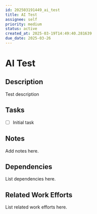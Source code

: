 ```yaml
---
id: 202503191449_ai_test
title: AI Test
assignee: self
priority: medium
status: active
created_at: 2025-03-19T14:49:40.281639
due_date: 2025-03-26
---
```


# AI Test

## Description
Test description

## Tasks
- [ ] Initial task

## Notes
Add notes here.

## Dependencies
List dependencies here.

## Related Work Efforts
List related work efforts here.